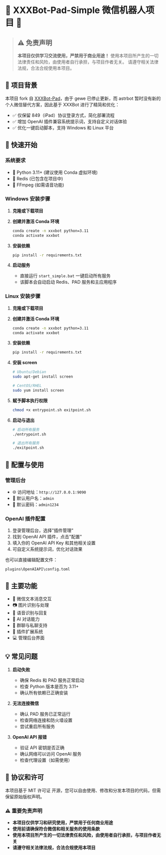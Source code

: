 # 🤖 XXXBot-Pad-Simple 微信机器人项目 🤖

> ## ⚠️ 免责声明
>
> **本项目仅供学习交流使用，严禁用于商业用途！**
> 使用本项目所产生的一切法律责任和风险，由使用者自行承担，与项目作者无关。
> 请遵守相关法律法规，合法合规使用本项目。

## 📝 项目背景

本项目 fork 自 [XXXBot-Pad](https://github.com/NanSsye/xxxbot-pad)，由于 gewe 已停止更新，而 astrbot 暂时没有新的个人微信替代方案，因此基于 XXXBot 进行了精简和优化：

- ✅ 仅保留 849（iPad）协议登录方式，简化部署流程
- ✅ 增加 OpenAI 插件兼容系统提示词，支持自定义对话体验
- ✅ 优化一键启动脚本，支持 Windows 和 Linux 平台

## 🚀 快速开始

### 系统要求

- 🐍 Python 3.11+ (建议使用 Conda 虚拟环境)
- 🔋 Redis (已包含在项目中)
- 🎥 FFmpeg (如需语音功能)

### Windows 安装步骤

1. **克隆或下载项目**

2. **创建并激活 Conda 环境**
   ```bash
   conda create -n xxxbot python=3.11
   conda activate xxxbot
   ```

3. **安装依赖**
   ```bash
   pip install -r requirements.txt
   ```

4. **启动服务**
   - 直接运行 `start_simple.bat` 一键启动所有服务
   - 该脚本会自动启动 Redis、PAD 服务和主应用程序

### Linux 安装步骤

1. **克隆或下载项目**

2. **创建并激活 Conda 环境**
   ```bash
   conda create -n xxxbot python=3.11
   conda activate xxxbot
   ```

3. **安装依赖**
   ```bash
   pip install -r requirements.txt
   ```

4. **安装 screen**
   ```bash
   # Ubuntu/Debian
   sudo apt-get install screen

   # CentOS/RHEL
   sudo yum install screen
   ```

5. **赋予脚本执行权限**
   ```bash
   chmod +x entrypoint.sh exitpoint.sh
   ```

6. **启动与退出**
   ```bash
   # 启动所有服务
   ./entrypoint.sh
   
   # 退出所有服务
   ./exitpoint.sh
   ```

## 🔧 配置与使用

### 管理后台

- 🌐 访问地址：`http://127.0.0.1:9090`
- 👤 默认用户名：`admin`
- 🔑 默认密码：`admin1234`

### OpenAI 插件配置

1. 登录管理后台，选择"插件管理"
2. 找到 OpenAI API 插件，点击"配置"
3. 填入你的 OpenAI API Key 和其他相关设置
4. 可自定义系统提示词，优化对话效果

也可以直接编辑配置文件：
```
plugins\OpenAIAPI\config.toml
```

## 🎯 主要功能

- 💬 微信文本消息交互
- 📷 图片识别与处理
- 🎤 语音识别与回复
- 🧠 AI 对话能力
- 👥 群聊与私聊支持
- 🔌 插件扩展系统
- 💻 管理后台界面

## 💡 常见问题

1. **启动失败**
   - 确保 Redis 和 PAD 服务正常启动
   - 检查 Python 版本是否为 3.11+
   - 确认所有依赖已正确安装

2. **无法连接微信**
   - 确认 PAD 服务已正常运行
   - 检查网络连接和防火墙设置
   - 尝试重启所有服务

3. **OpenAI API 报错**
   - 验证 API 密钥是否正确
   - 确认网络可以访问 OpenAI 服务
   - 检查代理设置（如需使用）

## 📜 协议和许可

本项目基于 MIT 许可证 开源，您可以自由使用、修改和分发本项目的代码，但需保留原始版权声明。

### ⚠️ 重要免责声明

- **本项目仅供学习和研究使用，严禁用于任何商业用途**
- **使用前请确保符合微信和相关服务的使用条款**
- **使用本项目所产生的一切法律责任和风险，由使用者自行承担，与项目作者无关**
- **请遵守相关法律法规，合法合规使用本项目**

